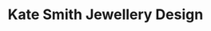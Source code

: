 ---
title: "Kate Smith Jewellery Design"
url: /birmingham/kate-smith-jewellery-design/
shop: Schmuck
---